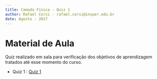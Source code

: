 ```yaml
---
title: Camada Física - Quiz 1
author: Rafael Corsi - rafael.corsi@insper.edu.br
date: Agosto - 2017
---
```


# Material de Aula

Quiz realizado em sala para verificação dos objetivos de aprendizagem tratados até esse momento do curso.

- Quiz 1 : [Quiz 1](https://github.com/Insper/Camada-Fisica-Computacao/blob/master/2-Aulas/6-Quiz/6-Quiz1.pdf)

